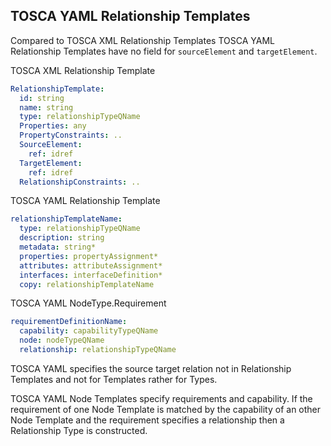 ## TOSCA YAML Relationship Templates
Compared to TOSCA XML Relationship Templates TOSCA YAML Relationship Templates have no field for `sourceElement` and `targetElement`.

TOSCA XML Relationship Template
```yaml
RelationshipTemplate:
  id: string
  name: string
  type: relationshipTypeQName
  Properties: any
  PropertyConstraints: ..
  SourceElement:
    ref: idref
  TargetElement:
    ref: idref
  RelationshipConstraints: ..
```

TOSCA YAML Relationship Template
```yaml
relationshipTemplateName:
  type: relationshipTypeQName
  description: string
  metadata: string*
  properties: propertyAssignment*
  attributes: attributeAssignment*
  interfaces: interfaceDefinition*
  copy: relationshipTemplateName
```

TOSCA YAML NodeType.Requirement
```yaml
requirementDefinitionName:
  capability: capabilityTypeQName
  node: nodeTypeQName
  relationship: relationshipTypeQName
```

TOSCA YAML specifies the source target relation not in Relationship Templates and not for Templates rather for Types.

TOSCA YAML Node Templates specify requirements and capability. If the requirement of one Node Template is matched by the capability of an other Node Template and the requirement specifies a relationship then a Relationship Type is constructed.
